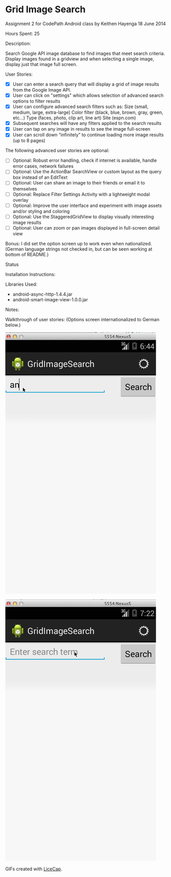# Grid Image Search

Assignment 2 for CodePath Android class
by Keithen Hayenga
18 June 2014

Hours Spent: 25


Description:

Search Google API image database to find images that meet search criteria. Display
images found in a gridview and when selecting a single image, display just that image full screen.


User Stories:

 * [x] User can enter a search query that will display a grid of image results from the Google Image API.
 * [x] User can click on "settings" which allows selection of advanced search options to filter results
 * [x] User can configure advanced search filters such as:
        Size (small, medium, large, extra-large)
        Color filter (black, blue, brown, gray, green, etc...)
        Type (faces, photo, clip art, line art)
        Site (espn.com)
 * [x] Subsequent searches will have any filters applied to the search results
 * [x] User can tap on any image in results to see the image full-screen
 * [x] User can scroll down “infinitely” to continue loading more image results (up to 8 pages)

The following advanced user stories are optional:

 * [ ] Optional: Robust error handling, check if internet is available, handle error cases, network failures
 * [ ] Optional: Use the ActionBar SearchView or custom layout as the query box instead of an EditText
 * [ ] Optional: User can share an image to their friends or email it to themselves
 * [ ] Optional: Replace Filter Settings Activity with a lightweight modal overlay
 * [ ] Optional: Improve the user interface and experiment with image assets and/or styling and coloring
 * [ ] Optional: Use the StaggeredGridView to display visually interesting image results
 * [ ] Optional: User can zoom or pan images displayed in full-screen detail view

Bonus: I did set the option screen up to work even when nationalized. (German language strings not checked in, but can be seen working at bottom of README.)


Status


Installation Instructions:
 

Libraries Used:

 * android-async-http-1.4.4.jar
 * android-smart-image-view-1.0.0.jar


Notes:

Walkthrough of user stories:
(Options screen internationalized to German below.)

![Video Walkthrough](ImageSearch.gif)

![International Video Walkthrough](GermanImageSearch.gif)

GIFs created with [LiceCap](http://www.cockos.com/licecap/).
